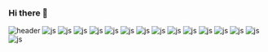 ### Hi there 👋
![header](https://capsule-render.vercel.app/api?type=waving&color=auto&height=300&section=header&text=welcome&fontSize=90)
![js](https://img.shields.io/badge/Cent%20OS-262577?style=for-the-badge&logo=CentOS&logoColor=white)
![js](https://img.shields.io/badge/Debian-A81D33?style=for-the-badge&logo=debian&logoColor=white)
![js](https://img.shields.io/badge/Linux-FCC624?style=for-the-badge&logo=linux&logoColor=black)
![js](https://img.shields.io/badge/Linux_Mint-87CF3E?style=for-the-badge&logo=linux-mint&logoColor=white)
![js](https://img.shields.io/badge/Red%20Hat-EE0000?style=for-the-badge&logo=redhat&logoColor=white)
![js](https://img.shields.io/badge/Ubuntu-E95420?style=for-the-badge&logo=ubuntu&logoColor=white)
![js](https://img.shields.io/badge/Wordpress-21759B?style=for-the-badge&logo=wordpress&logoColor=white)
![js](https://img.shields.io/badge/Python-3776AB?style=for-the-badge&logo=python&logoColor=white)
![js](https://img.shields.io/badge/HTML5-E34F26?style=for-the-badge&logo=html5&logoColor=white)
![js](https://img.shields.io/badge/CSS3-1572B6?style=for-the-badge&logo=css3&logoColor=white)
![js](https://img.shields.io/badge/JavaScript-F7DF1E?style=for-the-badge&logo=JavaScript&logoColor=white)
![js](https://img.shields.io/badge/MongoDB-4EA94B?style=for-the-badge&logo=mongodb&logoColor=white)
![js](https://img.shields.io/badge/Amazon_AWS-232F3E?style=for-the-badge&logo=amazon-aws&logoColor=white)
![js](https://img.shields.io/badge/Microsoft_SQL_Server-CC2927?style=for-the-badge&logo=microsoft-sql-server&logoColor=white)
![js](https://img.shields.io/badge/Powershell-2CA5E0?style=for-the-badge&logo=powershell&logoColor=white)





<!--
**ojs201/ojs201** is a ✨ _special_ ✨ repository because its `README.md` (this file) appears on your GitHub profile.

Here are some ideas to get you started:

- 🔭 I’m currently working on ...
- 🌱 I’m currently learning ...
- 👯 I’m looking to collaborate on ...
- 🤔 I’m looking for help with ...
- 💬 Ask me about ...
- 📫 How to reach me: ...
- 😄 Pronouns: ...
- ⚡ Fun fact: ...
-->
